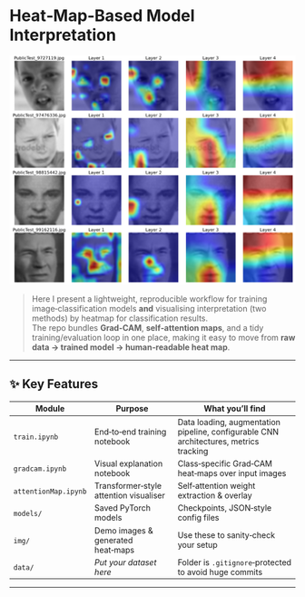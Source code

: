 # Heat‑Map‑Based Model Interpretation

![Grad‑CAM Example](img/sample_gradcam.png)

> Here I present a lightweight, reproducible workflow for training image‑classification models **and** visualising interpretation (two methods) by heatmap for classification results.  
> The repo bundles **Grad‑CAM**, **self‑attention maps**, and a tidy training/evaluation loop in one place, making it easy to move from **raw data → trained model → human‑readable heat map**.

---

## ✨ Key Features
| Module | Purpose | What you’ll find |
|--------|---------|------------------|
| `train.ipynb` | End‑to‑end training notebook | Data loading, augmentation pipeline, configurable CNN architectures, metrics tracking |
| `gradcam.ipynb` | Visual explanation notebook | Class‑specific Grad‑CAM heat‑maps over input images |
| `attentionMap.ipynb` | Transformer‑style attention visualiser | Self‑attention weight extraction & overlay |
| `models/` | Saved PyTorch models | Checkpoints, JSON‑style config files |
| `img/` | Demo images & generated heat‑maps | Use these to sanity‑check your setup |
| `data/` | *Put your dataset here* | Folder is `.gitignore`‑protected to avoid huge commits |

---
